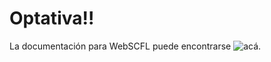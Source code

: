 # Optativa!!

La documentación para WebSCFL puede encontrarse ![acá](https://github.com/Lartu/WebSCFL).